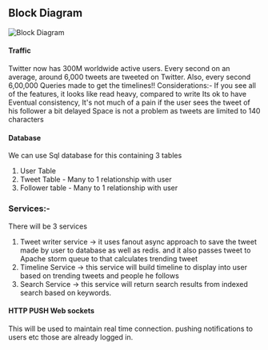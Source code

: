 ## Block Diagram

![Block Diagram](https://user-images.githubusercontent.com/29543196/202843608-e2bb2065-1c23-482d-ab52-452744df0927.jpg)

#### Traffic

Twitter now has 300M worldwide active users. Every second on an average, around 6,000 tweets are tweeted on Twitter. Also, every second 6,00,000 Queries made to get the timelines!!
Considerations:-
If you see all of the features, it looks like read heavy, compared to write
Its ok to have Eventual consistency, It's not much of a pain if the user sees the tweet of his follower a bit delayed
Space is not a problem as tweets are limited to 140 characters

#### Database

We can use Sql database for this containing 3 tables

1. User Table
2. Tweet Table - Many to 1 relationship with user
3. Follower table - Many to 1 relationship with user

### Services:-

There will be 3 services

1. Tweet writer service -> it uses fanout async approach to save the tweet made by user to database as well as redis. and it also passes tweet to Apache storm queue to that calculates trending tweet
2. Timeline Service -> this service will build timeline to display into user based on trending tweets and people he follows
3. Search Service -> this service will return search results from indexed search based on keywords.

#### HTTP PUSH Web sockets

This will be used to maintain real time connection. pushing notifications to users etc those are already logged in.

